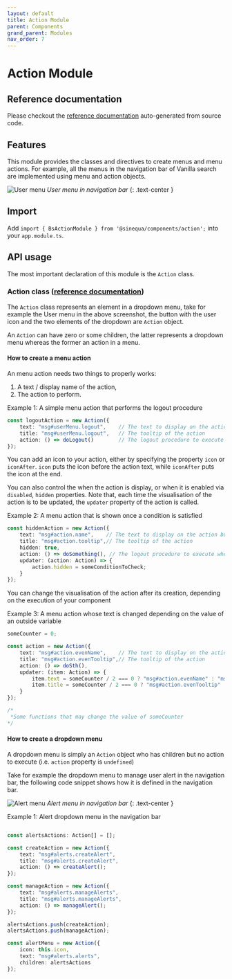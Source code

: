 ```yaml
---
layout: default
title: Action Module
parent: Components
grand_parent: Modules
nav_order: 7
---
```


# Action Module

## Reference documentation

Please checkout the [reference documentation]({{site.baseurl}}/components/modules/BsActionModule.html) auto-generated from source code.

## Features

This module provides the classes and directives to create menus and menu actions.
For example, all the menus in the navigation bar of Vanilla search are implemented using menu and action objects.

![User menu]({{site.baseurl}}assets/modules/action/action-menus-on-navbar.png)
*User menu in navigation bar*
{: .text-center }

## Import

Add `import { BsActionModule } from '@sinequa/components/action';` into your `app.module.ts`.

## API usage

The most important declaration of this module is the `Action` class.

### Action class ([reference documentation]({{site.baseurl}}/components/classes/Action.html))

The `Action` class represents an element in a dropdown menu, take for example the User menu in the above screenshot,
the button with the user icon and the two elements of the dropdown are `Action` object.

An `Action` can have zero or some children, the latter represents a dropdown menu whereas the former an action in a menu.

#### How to create a menu action

An menu action needs two things to properly works:

1. A text / display name of the action,
2. The action to perform.

Example 1: A simple menu action that performs the logout procedure

```typescript
const logoutAction = new Action({
    text: "msg#userMenu.logout",    // The text to display on the action button
    title: "msg#userMenu.logout",   // The tooltip of the action
    action: () => doLogout()        // The logout procedure to execute when the action is clicked
});
```

You can add an icon to your action, either by specifying the property `icon` or `iconAfter`.
`icon` puts the icon before the action text, while `iconAfter` puts the icon at the end.

You can also control the when the action is display, or when it is enabled via `disabled`, `hidden` properties.
Note that, each time the visualisation of the action is to be updated, the `updater` property of the action is called.

Example 2: A menu action that is shown once a condition is satisfied

```typescript
const hiddenAction = new Action({
    text: "msg#action.name",    // The text to display on the action button
    title: "msg#action.tooltip",// The tooltip of the action
    hidden: true,
    action: () => doSomething(), // The logout procedure to execute when the action is clicked
    updater: (action: Action) => {
        action.hidden = someConditionToCheck;
    }
});
```

You can change the visualisation of the action after its creation, depending on the execution of your component

Example 3: A menu action whose text is changed depending on the value of an outside variable

```typescript
someCounter = 0;

const action = new Action({
    text: "msg#action.evenName",    // The text to display on the action button
    title: "msg#action.evenTooltip",// The tooltip of the action
    action: () => doSth(),
    updater: (item: Action) => {
        item.text = someCounter / 2 === 0 ? "msg#action.evenName" : "msg#action.oddName";
        item.title = someCounter / 2 === 0 ? "msg#action.evenTooltip" : "msg#action.oddTooltip";
    }
});

/*
 *Some functions that may change the value of someCounter
*/
```

#### How to create a dropdown menu

A dropdown menu is simply an `Action` object who has children but no action to execute (i.e. `action` property is `undefined`)

Take for example the dropdown menu to manage user alert in the navigation bar, the following code snippet shows
how it is defined in the navigation bar.

![Alert menu]({{site.baseurl}}assets/modules/action/action-alert-dropdown-menu.png)
*Alert menu in navigation bar*
{: .text-center }

Example 1: Alert dropdown menu in the navigation bar

```typescript

const alertsActions: Action[] = [];

const createAction = new Action({
    text: "msg#alerts.createAlert",
    title: "msg#alerts.createAlert",
    action: () => createAlert();
});

const manageAction = new Action({
    text: "msg#alerts.manageAlerts",
    title: "msg#alerts.manageAlerts",
    action: () => manageAlert();
});

alertsActions.push(createAction);
alertsActions.push(manageAction);

const alertMenu = new Action({
    icon: this.icon,
    text: "msg#alerts.alerts",
    children: alertsActions
});
```
